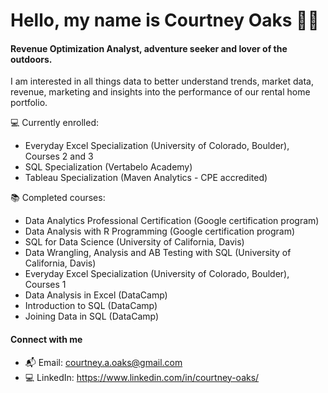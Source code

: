 # Hello, my name is Courtney Oaks 👋🏼

#### **Revenue Optimization Analyst, adventure seeker and lover of the outdoors.**

I am interested in all things data to better understand trends, market data, revenue, marketing and insights into the performance of our rental home portfolio.

💻 Currently enrolled:
- Everyday Excel Specialization (University of Colorado, Boulder), Courses 2 and 3
- SQL Specialization (Vertabelo Academy)
- Tableau Specialization (Maven Analytics - CPE accredited) 

📚 Completed courses:
- Data Analytics Professional Certification (Google certification program)
- Data Analysis with R Programming (Google certification program)
- SQL for Data Science (University of California, Davis)
- Data Wrangling, Analysis and AB Testing with SQL (University of California, Davis)
- Everyday Excel Specialization (University of Colorado, Boulder), Courses 1
- Data Analysis in Excel (DataCamp)
- Introduction to SQL (DataCamp)
- Joining Data in SQL (DataCamp)

#### Connect with me
- 📬 Email: courtney.a.oaks@gmail.com
- 💻 LinkedIn: https://www.linkedin.com/in/courtney-oaks/
